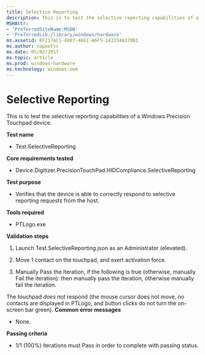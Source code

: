 ```yaml
---
title: Selective Reporting
description: This is to test the selective reporting capabilities of a Windows Precision Touchpad device.
MSHAttr:
- 'PreferredSiteName:MSDN'
- 'PreferredLib:/library/windows/hardware'
ms.assetid: EF217AC1-4887-4661-A6F5-143334A27001
ms.author: sapaetsc
ms.date: 05/02/2017
ms.topic: article
ms.prod: windows-hardware
ms.technology: windows-oem
---
```


# Selective Reporting


This is to test the selective reporting capabilities of a Windows Precision Touchpad device.

**Test name**

-   Test.SelectiveReporting

**Core requirements tested**

-   Device.Digitizer.PrecisionTouchPad.HIDCompliance.SelectiveReporting

**Test purpose**

-   Verifies that the device is able to correctly respond to selective reporting requests from the host.

**Tools required**

-   PTLogo.exe

**Validation steps**

1. Launch Test.SelectiveReporting.json as an Administrator (elevated).

2. Move 1 contact on the touchpad, and exert activation force.

3. Manually Pass the iteration, if the following is true (otherwise, manually Fail the iteration): then manually pass the iteration, otherwise manually fail the iteration.

The touchpad *does not* respond (the mouse cursor does not move, no contacts are displayed in PTLogo, and button clicks do not turn the on-screen bar green).
**Common error messages**

-   None.

**Passing criteria**

-   1/1 (100%) iterations must Pass in order to complete with passing status.

 

 






